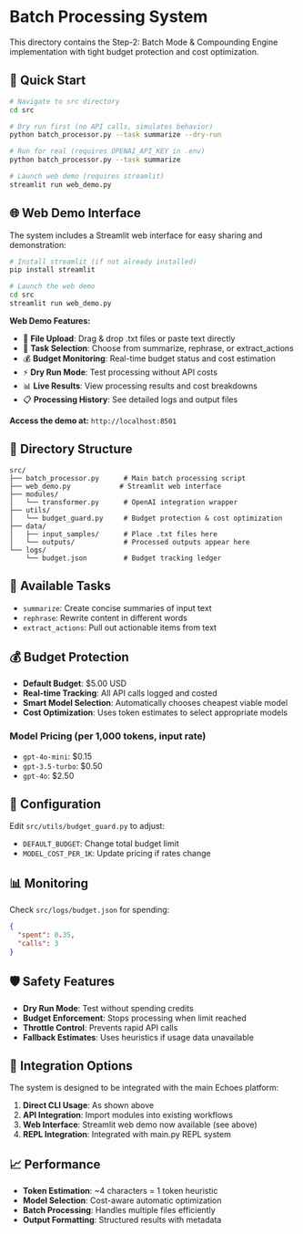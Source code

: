 # Batch Processing System

This directory contains the Step-2: Batch Mode & Compounding Engine implementation with tight budget protection and cost optimization.

## 🚀 Quick Start

```bash
# Navigate to src directory
cd src

# Dry run first (no API calls, simulates behavior)
python batch_processor.py --task summarize --dry-run

# Run for real (requires OPENAI_API_KEY in .env)
python batch_processor.py --task summarize

# Launch web demo (requires streamlit)
streamlit run web_demo.py
```

## 🌐 Web Demo Interface

The system includes a Streamlit web interface for easy sharing and demonstration:

```bash
# Install streamlit (if not already installed)
pip install streamlit

# Launch the web demo
cd src
streamlit run web_demo.py
```

**Web Demo Features:**
- 📁 **File Upload**: Drag & drop .txt files or paste text directly
- 🎯 **Task Selection**: Choose from summarize, rephrase, or extract_actions
- 💰 **Budget Monitoring**: Real-time budget status and cost estimation
- ⚡ **Dry Run Mode**: Test processing without API costs
- 📊 **Live Results**: View processing results and cost breakdowns
- 📋 **Processing History**: See detailed logs and output files

**Access the demo at:** `http://localhost:8501`

## 📁 Directory Structure

```
src/
├── batch_processor.py      # Main batch processing script
├── web_demo.py            # Streamlit web interface
├── modules/
│   └── transformer.py      # OpenAI integration wrapper
├── utils/
│   └── budget_guard.py     # Budget protection & cost optimization
├── data/
│   ├── input_samples/      # Place .txt files here
│   └── outputs/            # Processed outputs appear here
└── logs/
    └── budget.json         # Budget tracking ledger
```

## 🎯 Available Tasks

- `summarize`: Create concise summaries of input text
- `rephrase`: Rewrite content in different words
- `extract_actions`: Pull out actionable items from text

## 💰 Budget Protection

- **Default Budget**: $5.00 USD
- **Real-time Tracking**: All API calls logged and costed
- **Smart Model Selection**: Automatically chooses cheapest viable model
- **Cost Optimization**: Uses token estimates to select appropriate models

### Model Pricing (per 1,000 tokens, input rate)
- `gpt-4o-mini`: $0.15
- `gpt-3.5-turbo`: $0.50
- `gpt-4o`: $2.50

## 🔧 Configuration

Edit `src/utils/budget_guard.py` to adjust:
- `DEFAULT_BUDGET`: Change total budget limit
- `MODEL_COST_PER_1K`: Update pricing if rates change

## 📊 Monitoring

Check `src/logs/budget.json` for spending:
```json
{
  "spent": 0.35,
  "calls": 3
}
```

## 🛡️ Safety Features

- **Dry Run Mode**: Test without spending credits
- **Budget Enforcement**: Stops processing when limit reached
- **Throttle Control**: Prevents rapid API calls
- **Fallback Estimates**: Uses heuristics if usage data unavailable

## 🎨 Integration Options

The system is designed to be integrated with the main Echoes platform:

1. **Direct CLI Usage**: As shown above
2. **API Integration**: Import modules into existing workflows
3. **Web Interface**: Streamlit web demo now available (see above)
4. **REPL Integration**: Integrated with main.py REPL system

## 📈 Performance

- **Token Estimation**: ~4 characters = 1 token heuristic
- **Model Selection**: Cost-aware automatic optimization
- **Batch Processing**: Handles multiple files efficiently
- **Output Formatting**: Structured results with metadata
